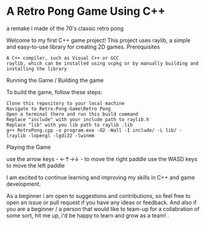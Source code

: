 # A Retro Pong Game Using C++
a remake i made of the 70's classic retro pong

Welcome to my first C++ game project! This project uses raylib, a simple and easy-to-use library for creating 2D games.
Prerequisites

    A C++ compiler, such as Visual C++ or GCC 
    raylib, which can be installed using vcpkg or by manually building and installing the library

Running the Game / Building the game

To build the game, follow these steps:

    Clone this repository to your local machine
    Navigate to Retro-Pong-Game\Retro Pong 
    Open a terminal there and run this build command
    Replace "include" with your include path to raylib.h 
    Replace "lib" with you lib path to raylib .lib
    g++ RetroPong.cpp -o program.exe -O2 -Wall -I include/ -L lib/ -lraylib -lopengl -lgdi32 -lwinmm


Playing the Game

use the arrow keys - ←↑→↓ - to move the right paddle 
use the WASD keys to move the left paddle 

I am excited to continue learning and improving my skills in C++ and game development.

As a beginner i am open to suggestions and contributions, so feel free to open an issue or pull request if you have any ideas or feedback.
And also if you are a beginner / a person that would like to team-up for a collabration of some sort, hit me up, i'd be happy to learn and grow as a team! .
